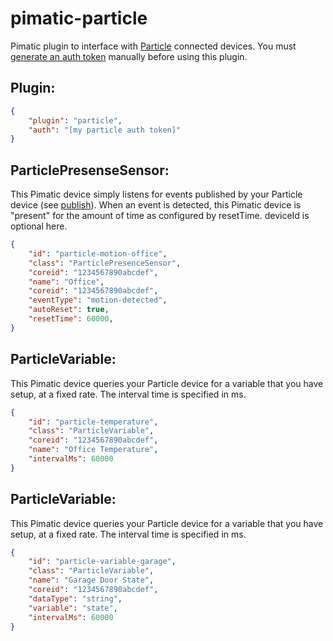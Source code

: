 pimatic-particle
================

Pimatic plugin to interface with [Particle][1] connected devices. You must 
[generate an auth token][2] manually before using this plugin.

Plugin:
-------

```JSON
{
    "plugin": "particle",
    "auth": "[my particle auth token]"
}
```

ParticlePresenseSensor:
-----------------------

This Pimatic device simply listens for events published by your Particle device
(see [publish][3]). When an event is detected, this Pimatic device is "present"
for the amount of time as configured by resetTime. deviceId is optional here.

```JSON
{
    "id": "particle-motion-office",
    "class": "ParticlePresenceSensor",
    "coreid": "1234567890abcdef",
    "name": "Office",
    "coreid": "1234567890abcdef",
    "eventType": "motion-detected",
    "autoReset": true,
    "resetTime": 60000,
}
```

ParticleVariable:
-----------------

This Pimatic device queries your Particle device for a variable that you have
setup, at a fixed rate. The interval time is specified in ms.

```JSON
{
    "id": "particle-temperature",
    "class": "ParticleVariable",
    "coreid": "1234567890abcdef",
    "name": "Office Temperature",
    "intervalMs": 60000
}
```

ParticleVariable:
-----------------

This Pimatic device queries your Particle device for a variable that you have
setup, at a fixed rate. The interval time is specified in ms.

```JSON
{
    "id": "particle-variable-garage",
    "class": "ParticleVariable",
    "name": "Garage Door State",
    "coreid": "1234567890abcdef",
    "dataType": "string",
    "variable": "state",
    "intervalMs": 60000
}
```

 [1]: http://particle.io
 [2]: http://docs.particle.io/photon/api/#authentication-generate-a-new-access-token
 [3]: http://docs.particle.io/core/firmware/#spark-publish
